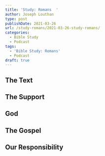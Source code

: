 ```yaml
---
title: 'Study: Romans  '
author: Joseph Louthan
type: post
publishDate: 2021-03-26
url: /study-romans/2021-03-26-study-romans/
categories:
  - Bible Study
  - Podcast
tags:
  - 'Bible Study: Romans'
  - Podcast
draft: true
---
```

## The Text



## The Support



## God



## The Gospel



## Our Responsibility



